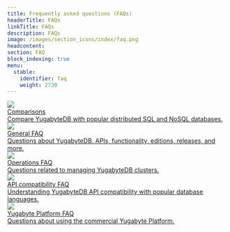 ```yaml
---
title: Frequently asked questions (FAQs)
headerTitle: FAQs
linkTitle: FAQs
description: FAQs
image: /images/section_icons/index/faq.png
headcontent:
section: FAQ
block_indexing: true
menu:
  stable:
    identifier: faq
    weight: 2730
---
```


<div class="row">

  <div class="col-12 col-md-6 col-lg-12 col-xl-6">
    <a class="section-link icon-offset" href="../comparisons/">
      <div class="head">
        <img class="icon" src="/images/section_icons/index/comparisons.png" aria-hidden="true" />
        <div class="title">Comparisons</div>
      </div>
      <div class="body">
        Compare YugabyteDB with popular distributed SQL and NoSQL databases.
      </div>
    </a>
  </div>

  <div class="col-12 col-md-6 col-lg-12 col-xl-6">
    <a class="section-link icon-offset" href="general/">
      <div class="head">
        <img class="icon" src="/images/section_icons/introduction/core_features.png" aria-hidden="true" />
        <div class="title">General FAQ</div>
      </div>
      <div class="body">
        Questions about YugabyteDB, APIs, functionality, editions, releases, and more.
      </div>
    </a>
  </div>

  <div class="col-12 col-md-6 col-lg-12 col-xl-6">
    <a class="section-link icon-offset" href="operations-faq/">
      <div class="head">
        <img class="icon" src="/images/section_icons/manage/enterprise.png" aria-hidden="true" />
        <div class="title">Operations FAQ</div>
      </div>
      <div class="body">
        Questions related to managing YugabyteDB clusters.
      </div>
    </a>
  </div>

  <div class="col-12 col-md-6 col-lg-12 col-xl-6">
    <a class="section-link icon-offset" href="compatibility/">
      <div class="head">
        <img class="icon" src="/images/section_icons/index/api.png" aria-hidden="true" />
        <div class="title">API compatibility FAQ</div>
      </div>
      <div class="body">
        Understanding YugabyteDB API compatibility with popular database languages.
      </div>
    </a>
  </div>
</div>

<div class="col-12 col-md-6 col-lg-12 col-xl-6">
  <a class="section-link icon-offset" href="yugabyte-platform/">
    <div class="head">
      <img class="icon" src="/images/section_icons/manage/enterprise.png" aria-hidden="true" />
      <div class="title">Yugabyte Platform FAQ</div>
    </div>
    <div class="body">
      Questions about using the commercial Yugabyte Platform.
    </div>
  </a>
</div>

</div>
